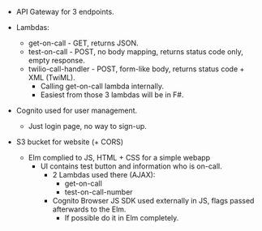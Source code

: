 - API Gateway for 3 endpoints.
- Lambdas:
  - get-on-call - GET, returns JSON.
  - test-on-call - POST, no body mapping, returns status code only, empty response.
  - twilio-call-handler - POST, form-like body, returns status code + XML (TwiML).
    - Calling get-on-call lambda internally.
    - Easiest from those 3 lambdas will be in F#.

- Cognito used for user management.
  - Just login page, no way to sign-up.

- S3 bucket for website (+ CORS)
  - Elm complied to JS, HTML + CSS for a simple webapp
    - UI contains test button and information who is on-call.
      - 2 Lambdas used there (AJAX):
        - get-on-call
        - test-on-call-number
      - Cognito Browser JS SDK used externally in JS, flags passed afterwards to the Elm.
        - If possible do it in Elm completely.
